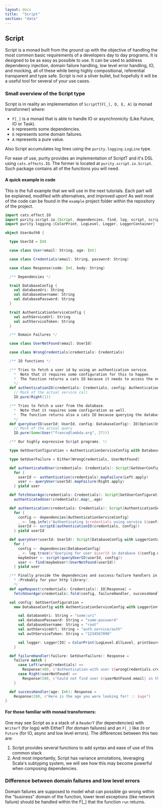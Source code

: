 ```yaml
---
layout: docs
title:  "Script"
section: "data"
---
```


## Script

Script is a monad built from the ground up with the objective of handling the most common basic requirements of a
developers day to day programs. It is designed to be as easy as possible to use. It can be used to address
dependency injection, domain failure handling, low level error handling, IO, and mocking, all of these while being
highly compositional, referential transparent and type safe. Script is not a silver bullet, but hopefully it will be a
useful tool for several of your use cases.

### Small overview of the Script type

Script is in reality an implementation of `ScriptT[F[_], D, E, A]` (a monad transformer) where:

* `F[_]` is a monad that is able to handle IO or asynchronicity (Like Future, IO or Task).
* `D` represents some dependencies.
* `E` represents some domain failures.
* `A` represents a pure value.

Also Script accumulates log lines using the `purity.logging.LogLine` type.

For ease of use, purity provides an implementation of ScriptT and it's DSL using `cats.effects.IO`. The former
is located at `purity.script.io.Script`. Such package contains all of the functions you will need.

#### A quick example in code

This is the full example that we will use in the next tutorials. Each part will be explained, modified with alternatives,
and improved upon! As well most of the code can be found in the `example` project folder within the repository of the
project.

```scala
import cats.effect.IO
import purity.script.io.{Script, dependencies, find, log, script, scriptE}
import purity.logging.{ColorPrint, LogLevel, Logger, LoggerContainer}

object UserAuth0 {

  type UserId = Int

  case class User(email: String, age: Int)

  case class Credentials(email: String, password: String)

  case class Response(code: Int, body: String)

  /** Dependencies */

  trait DatabaseConfig {
    val databaseUri: String
    val databaseUsername: String
    val databasePassword: String
  }

  trait AuthenticationServiceConfig {
    val authServiceUrl: String
    val authServiceToken: String
  }

  /** Domain Failures */

  case class UserNotFound(email: UserId)

  case class WrongCredentials(credentials: Credentials)

  /** IO functions */

  /** Tries to fetch a user id by using an authentication service.
    *  Note that it requires some configuration for this to happen.
    *  The function returns a cats IO because it needs to access the network in order to use the authentication service.
    */
  def authenticationIO(credentials: Credentials, config: AuthenticationServiceConfig): IO[Either[WrongCredentials, UserId]] =
    // Mock of the actual service call
    IO.pure(Right(1))

  /** Tries to fetch a user from the database.
    *  Note that it requires some configuration as well.
    *  The function returns also a cats IO because querying the database accesses the network.
    */
  def queryUserIO(userId: UserId, config: DatabaseConfig): IO[Option[User]] =
    // Mock of the actual query
    IO.pure(Some(User("franco@lambda.org", 27)))

  /** Our highly expressive Script programs. */

  type GetUserConfiguration = AuthenticationServiceConfig with DatabaseConfig with LoggerContainer[IO]

  type GetUserFailure = Either[WrongCredentials, UserNotFound]

  def authenticatedUser(credentials: Credentials): Script[GetUserConfiguration, GetUserFailure, User] =
    for {
      userId <- authentication(credentials).mapFailure(Left.apply)
      user <- queryUser(userId).mapFailure(Right.apply)
    } yield user

  def fetchUserAge(credentials: Credentials): Script[GetUserConfiguration, GetUserFailure, Int] =
    authenticatedUser(credentials).map(_.age)

  def authentication(credentials: Credentials): Script[AuthenticationServiceConfig with LoggerContainer[IO], WrongCredentials, UserId] =
    for {
      config <- dependencies[AuthenticationServiceConfig]
      _ <- log.info(s"Authenticating $credentials using service ${config.authServiceUrl}")
      userId <- scriptE(authenticationIO(credentials, config))
    } yield userId

  def queryUser(userId: UserId): Script[DatabaseConfig with LoggerContainer[IO], UserNotFound, User] =
    for {
      config <- dependencies[DatabaseConfig]
      _ <- log.trace(s"Querying for user $userId in database ${config.databaseUri}")
      maybeUser <- script(queryUserIO(userId, config))
      user <- find(maybeUser)(UserNotFound(userId))
    } yield user

  /** Finally provide the dependencies and success/failure handlers in a function that handles the communication layer
    * (Probably for your http library).
    */
  def ageRequest(credentials: Credentials): IO[Response] =
    fetchUserAge(credentials).fold(config, failureHandler, successHandler)

  val config: GetUserConfiguration =
    new DatabaseConfig with AuthenticationServiceConfig with LoggerContainer[IO] {

      val databaseUri: String = "some:uri"
      val databasePassword: String = "some-password"
      val databaseUsername: String = "root"
      val authServiceUrl: String = "auth.service/auth"
      val authServiceToken: String = "1234567890"

      val logger: Logger[IO] = ColorPrint(LogLevel.AllLevel, printSource = true, printTime = true)
    }

  def failureHandler(failure: GetUserFailure): Response =
    failure match {
      case Left(wrongCredentials) =>
        Response(400, s"Authentication with user ${wrongCredentials.credentials.email} failed")
      case Right(userNotFound) =>
        Response(500, s"Could not find user ${userNotFound.email} in the database")
    }

  def successHandler(age: Int): Response =
    Response(200, s"Here is the age you were looking for! :: $age")
}
```

#### For those familiar with monad transformers:

One may see Script as a a stack of a `ReaderT` (for dependencies) with `WriterT`
(for logs) with EitherT (for domain failures) and an `F[_]` like `IO` or `Future` (for IO, async and low level errors).
The differences between this two are:

1) Script provides several functions to add syntax and ease of use of this common stack
2) And most importantly, Script has variance annotations, leveraging Scala's subtyping system, we will see how this may
become powerful when composing dependencies.

### Difference between domain failures and low level errors

Domain failures are supposed to model what can possible go wrong within the "business" domain of the function, lower
level exceptions (like network failure) should be handled within the F[_] that the function `run` returns.